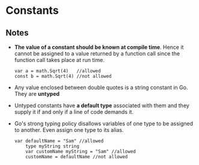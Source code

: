 # Constants

## Notes
- __The value of a constant should be known at compile time__. Hence it cannot be assigned to a value returned by a function call since the function call takes place at run time.
    ```
    var a = math.Sqrt(4)   //allowed
    const b = math.Sqrt(4) //not allowed
    ```

- Any value enclosed between double quotes is a string constant in Go. They are __untyped__

- Untyped constants have __a default type__ associated with them and they supply it if and only if a line of code demands it.

- Go's strong typing policy disallows variables of one type to be assigned to another. Even assign one type to its alias.
    ```
    var defaultName = "Sam" //allowed
        type myString string
        var customName myString = "Sam" //allowed
        customName = defaultName //not allowed
    ```

